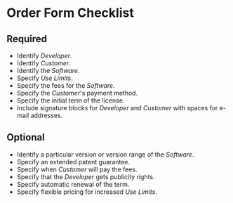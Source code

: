 # Order Form Checklist

## Required
- Identify _Developer_.
- Identify _Customer_.
- Identify the _Software_.
- Specify _Use Limits_.
- Specify the fees for the _Software_.
- Specify the _Customer_'s payment method.
- Specify the initial term of the license.
- Include signature blocks for _Developer_ and _Customer_ with spaces for e-mail addresses.

## Optional
- Identify a particular version or version range of the _Software_.
- Specify an extended patent guarantee.
- Specify when _Customer_ will pay the fees.
- Specify that the _Developer_ gets publicity rights.
- Specify automatic renewal of the term.
- Specify flexible pricing for increased _Use Limits_.
